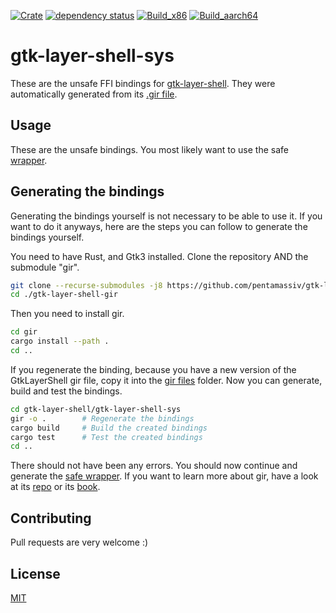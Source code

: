[![Crate](https://img.shields.io/crates/v/gtk-layer-shell-sys.svg)](https://crates.io/crates/gtk-layer-shell-sys)
[![dependency status](https://deps.rs/crate/gtk-layer-shell-sys/0.2.4/status.svg)](https://deps.rs/crate/gtk-layer-shell-sys/0.2.4)
[![Build_x86](https://github.com/pentamassiv/gtk-layer-shell-gir/actions/workflows/build_x86_64.yaml/badge.svg)](https://github.com/pentamassiv/gtk-layer-shell-gir/actions/workflows/build_x86_64.yaml)
[![Build_aarch64](https://github.com/pentamassiv/gtk-layer-shell-gir/actions/workflows/build_aarch64.yaml/badge.svg)](https://github.com/pentamassiv/gtk-layer-shell-gir/actions/workflows/build_aarch64.yaml)

# gtk-layer-shell-sys
These are the unsafe FFI bindings for [gtk-layer-shell](https://github.com/wmww/gtk-layer-shell). They were automatically generated from its [.gir file](../../gir-files/GtkLayerShell-0.1.gir).

## Usage
These are the unsafe bindings. You most likely want to use the safe [wrapper](..).

## Generating the bindings
Generating the bindings yourself is not necessary to be able to use it. If you want to do it anyways, here are the steps you can follow to generate the bindings yourself.

You need to have Rust, and Gtk3 installed. Clone the repository AND the submodule "gir".
```bash
git clone --recurse-submodules -j8 https://github.com/pentamassiv/gtk-layer-shell-gir.git
cd ./gtk-layer-shell-gir
```
Then you need to install gir.
```bash
cd gir
cargo install --path .
cd ..
```
If you regenerate the binding, because you have a new version of the GtkLayerShell gir file, copy it into the [gir files](../../gir-files) folder.
Now you can generate, build and test the bindings.
```bash
cd gtk-layer-shell/gtk-layer-shell-sys
gir -o .        # Regenerate the bindings
cargo build     # Build the created bindings
cargo test      # Test the created bindings
cd ..
```

There should not have been any errors. You should now continue and generate the [safe wrapper](../README.md#generating-the-wrapper).
If you want to learn more about gir, have a look at its [repo](https://github.com/gtk-rs/gir) or its [book](https://gtk-rs.org/gir/book/).

## Contributing
Pull requests are very welcome :)

## License
[MIT](https://choosealicense.com/licenses/mit/)
